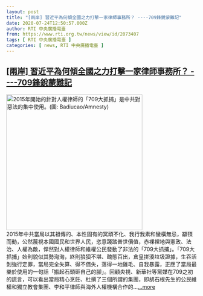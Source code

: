 ```yaml
---
layout: post
title: "[兩岸] 習近平為何傾全國之力打擊一家律師事務所？ ----709鋒銳蒙難記"
date: 2020-07-24T12:50:57.000Z
author: RTI 中央廣播電臺
from: https://www.rti.org.tw/news/view/id/2073407
tags: [ RTI 中央廣播電臺 ]
categories: [ news, RTI 中央廣播電臺 ]
---
```

<!--1595595057000-->
[[兩岸] 習近平為何傾全國之力打擊一家律師事務所？ ----709鋒銳蒙難記](https://www.rti.org.tw/news/view/id/2073407)
------

<div>
<img src="https://static.rti.org.tw/assets/thumbnails/2020/05/12/a4593fa1dcfbe2976d46887c38698d68.jpg" width="360" alt="2015年開始的針對人權律師的「709大抓捕」是中共對惡法的集中使用。(圖: Badiucao/Amnesty)" title="2015年開始的針對人權律師的「709大抓捕」是中共對惡法的集中使用。(圖: Badiucao/Amnesty)"><br>2015年中共當局以其祖傳的、本性固有的冥頑不化、我行我素和蠻橫無忌，顢頇而動，公然蔑視本國國民和世界人民，恣意踐踏普世價值，赤裸裸地與憲政、法治、人權為敵，悍然對人權律師和維權公民發動了非法的「709大抓捕」。「709大抓捕」始則貌似其勢洶洶，終則狼狽不堪、醜態百出，倉皇拼湊垃圾證據，生吞活剝強行定罪，當局完全失算、得不償失，落得一地雞毛、自我暴露，正應了當局最樂於使用的一句話「搬起石頭砸自己的腳」。回顧央視、新華社等黨媒在709之初的謊言，可以看出當局精心烹飪、杜撰了三個所謂的集團，即胡石根先生的公民維權和獨立教會集團、李和平律師與海外人權機構合作的...<a target="_blank" href="https://www.rti.org.tw/news/view/id/2073407">...more</a>
</div>
